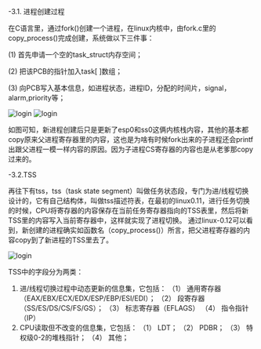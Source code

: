 -3.1. 进程创建过程

在C语言里，通过fork()创建一个进程，在linux内核中，由fork.c里的copy_process()完成创建，系统做以下三件事：

(1)	首先申请一个空的task_struct内存空间；

(2)	把该PCB的指针加入task[ ]数组；

(3) 向PCB写入基本信息，如进程状态，进程ID，分配的时间片，signal，alarm,priority等；

![login](https://github.com/Louis-LYK/myOSlab/blob/main/copy_process.png)  ![login](https://github.com/Louis-LYK/myOSlab/blob/main/copy_process1.png)

如图可知，新进程创建后只是更新了esp0和ss0这俩内核栈内容，其他的基本都copy原来父进程寄存器里的内容，这也是为啥有时候fork出来的子进程还会printf出跟父进程一模一样内容的原因。因为子进程CS寄存器的内容也是从老爹那copy过来的。

-3.2.TSS

再往下有tss，tss（task state segment）叫做任务状态段，专门为进/线程切换设计的，它有自己结构体，叫做tss描述符表，在最初的linux0.11，进行任务切换的时候，CPU将寄存器的内容保存在当前任务寄存器指向的TSS表里，然后将新TSS里的内容写入当前寄存器中，这样就实现了进程切换。
通过linux-0.12可以看到，新创建的进程确实如函数名（copy_process()）所言，把父进程寄存器的内容copy到了新进程的TSS里去了。

![login](https://github.com/Louis-LYK/myOSlab/blob/main/tss.png)

TSS中的字段分为两类：
1.	进/线程切换过程中动态更新的信息集，它包括：
（1）	通用寄存器（EAX/EBX/ECX/EDX/ESP/EBP/ESI/EDI）；
（2）	段寄存器（SS/ES/DS/CS/FS/GS）；
（3）	标志寄存器（EFLAGS）
（4）	指令指针（IP）
2.	CPU读取但不改变的信息集，它包括：
（1）	LDT；
（2）	PDBR；
（3）	特权级0-2的堆栈指针；
（4）	其他；
